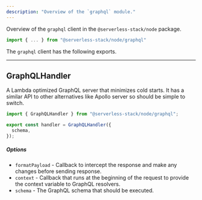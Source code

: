 ```yaml
---
description: "Overview of the `graphql` module."
---
```


Overview of the `graphql` client in the `@serverless-stack/node` package.

```ts
import { ... } from "@serverless-stack/node/graphql"
```

The `graphql` client has the following exports. 

---

## GraphQLHandler

A Lambda optimized GraphQL server that minimizes cold starts. It has a similar API to other alternatives like Apollo server so should be simple to switch.

```js
import { GraphQLHandler } from "@serverless-stack/node/graphql";

export const handler = GraphQLHandler({
  schema,
});
```

##### Options

- `formatPayload` - Callback to intercept the response and make any changes before sending response.
- `context` - Callback that runs at the beginning of the request to provide the context variable to GraphQL resolvers.
- `schema` - The GraphQL schema that should be executed.